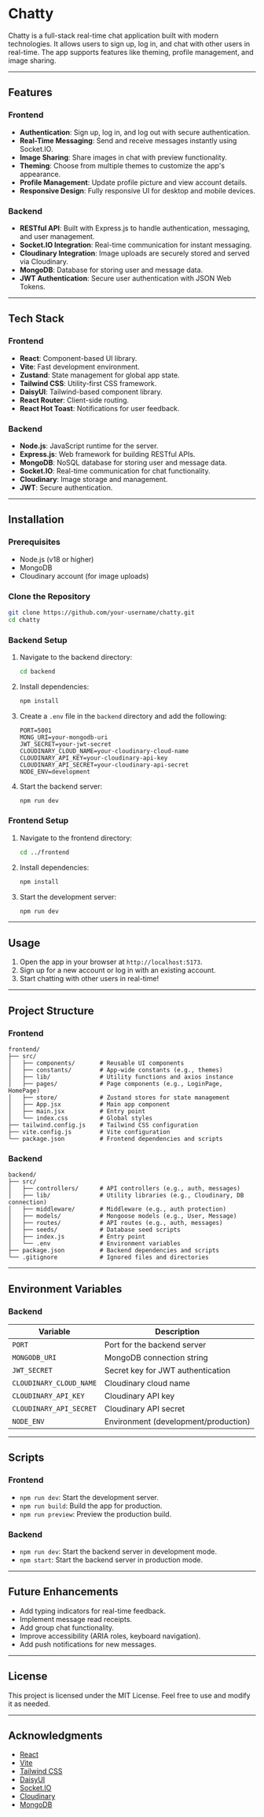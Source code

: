 # Chatty

Chatty is a full-stack real-time chat application built with modern technologies. It allows users to sign up, log in, and chat with other users in real-time. The app supports features like theming, profile management, and image sharing.

---

## Features

### Frontend

- **Authentication**: Sign up, log in, and log out with secure authentication.
- **Real-Time Messaging**: Send and receive messages instantly using Socket.IO.
- **Image Sharing**: Share images in chat with preview functionality.
- **Theming**: Choose from multiple themes to customize the app's appearance.
- **Profile Management**: Update profile picture and view account details.
- **Responsive Design**: Fully responsive UI for desktop and mobile devices.

### Backend

- **RESTful API**: Built with Express.js to handle authentication, messaging, and user management.
- **Socket.IO Integration**: Real-time communication for instant messaging.
- **Cloudinary Integration**: Image uploads are securely stored and served via Cloudinary.
- **MongoDB**: Database for storing user and message data.
- **JWT Authentication**: Secure user authentication with JSON Web Tokens.

---

## Tech Stack

### Frontend

- **React**: Component-based UI library.
- **Vite**: Fast development environment.
- **Zustand**: State management for global app state.
- **Tailwind CSS**: Utility-first CSS framework.
- **DaisyUI**: Tailwind-based component library.
- **React Router**: Client-side routing.
- **React Hot Toast**: Notifications for user feedback.

### Backend

- **Node.js**: JavaScript runtime for the server.
- **Express.js**: Web framework for building RESTful APIs.
- **MongoDB**: NoSQL database for storing user and message data.
- **Socket.IO**: Real-time communication for chat functionality.
- **Cloudinary**: Image storage and management.
- **JWT**: Secure authentication.

---

## Installation

### Prerequisites

- Node.js (v18 or higher)
- MongoDB
- Cloudinary account (for image uploads)

### Clone the Repository

```bash
git clone https://github.com/your-username/chatty.git
cd chatty
```

### Backend Setup

1. Navigate to the backend directory:
   ```bash
   cd backend
   ```
2. Install dependencies:
   ```bash
   npm install
   ```
3. Create a `.env` file in the `backend` directory and add the following:
   ```env
   PORT=5001
   MONG_URI=your-mongodb-uri
   JWT_SECRET=your-jwt-secret
   CLOUDINARY_CLOUD_NAME=your-cloudinary-cloud-name
   CLOUDINARY_API_KEY=your-cloudinary-api-key
   CLOUDINARY_API_SECRET=your-cloudinary-api-secret
   NODE_ENV=development
   ```
4. Start the backend server:
   ```bash
   npm run dev
   ```

### Frontend Setup

1. Navigate to the frontend directory:
   ```bash
   cd ../frontend
   ```
2. Install dependencies:
   ```bash
   npm install
   ```
3. Start the development server:
   ```bash
   npm run dev
   ```

---

## Usage

1. Open the app in your browser at `http://localhost:5173`.
2. Sign up for a new account or log in with an existing account.
3. Start chatting with other users in real-time!

---

## Project Structure

### Frontend

```
frontend/
├── src/
│   ├── components/       # Reusable UI components
│   ├── constants/        # App-wide constants (e.g., themes)
│   ├── lib/              # Utility functions and axios instance
│   ├── pages/            # Page components (e.g., LoginPage, HomePage)
│   ├── store/            # Zustand stores for state management
│   ├── App.jsx           # Main app component
│   ├── main.jsx          # Entry point
│   └── index.css         # Global styles
├── tailwind.config.js    # Tailwind CSS configuration
├── vite.config.js        # Vite configuration
└── package.json          # Frontend dependencies and scripts
```

### Backend

```
backend/
├── src/
│   ├── controllers/      # API controllers (e.g., auth, messages)
│   ├── lib/              # Utility libraries (e.g., Cloudinary, DB connection)
│   ├── middleware/       # Middleware (e.g., auth protection)
│   ├── models/           # Mongoose models (e.g., User, Message)
│   ├── routes/           # API routes (e.g., auth, messages)
│   ├── seeds/            # Database seed scripts
│   ├── index.js          # Entry point
│   └── .env              # Environment variables
├── package.json          # Backend dependencies and scripts
└── .gitignore            # Ignored files and directories
```

---

## Environment Variables

### Backend

| Variable                | Description                          |
| ----------------------- | ------------------------------------ |
| `PORT`                  | Port for the backend server          |
| `MONGODB_URI`           | MongoDB connection string            |
| `JWT_SECRET`            | Secret key for JWT authentication    |
| `CLOUDINARY_CLOUD_NAME` | Cloudinary cloud name                |
| `CLOUDINARY_API_KEY`    | Cloudinary API key                   |
| `CLOUDINARY_API_SECRET` | Cloudinary API secret                |
| `NODE_ENV`              | Environment (development/production) |

---

## Scripts

### Frontend

- `npm run dev`: Start the development server.
- `npm run build`: Build the app for production.
- `npm run preview`: Preview the production build.

### Backend

- `npm run dev`: Start the backend server in development mode.
- `npm start`: Start the backend server in production mode.

---

## Future Enhancements

- Add typing indicators for real-time feedback.
- Implement message read receipts.
- Add group chat functionality.
- Improve accessibility (ARIA roles, keyboard navigation).
- Add push notifications for new messages.

---

## License

This project is licensed under the MIT License. Feel free to use and modify it as needed.

---

## Acknowledgments

- [React](https://reactjs.org/)
- [Vite](https://vitejs.dev/)
- [Tailwind CSS](https://tailwindcss.com/)
- [DaisyUI](https://daisyui.com/)
- [Socket.IO](https://socket.io/)
- [Cloudinary](https://cloudinary.com/)
- [MongoDB](https://www.mongodb.com/)
